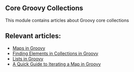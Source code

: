 ## Core Groovy Collections

This module contains articles about Groovy core collections

## Relevant articles:

- [Maps in Groovy](https://www.surya.com/groovy-maps)
- [Finding Elements in Collections in Groovy](https://www.surya.com/groovy-collections-find-elements)
- [Lists in Groovy](https://www.surya.com/groovy-lists)
- [A Quick Guide to Iterating a Map in Groovy](https://www.surya.com/groovy-map-iterating)
